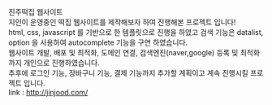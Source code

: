 진주떡집 웹사이트<br>
지인이 운영중인 떡집 웹사이트를 제작해보자 하여 진행해본 프로젝트 입니다!<br>
html, css, javascript 를 기반으로 한 템플릿으로 진행을 하였고 검색 기능은 datalist, option 을 사용하여 autocomplete 기능을 구연 하였습니다.<br>
웹사이트 개발, 배포 및 최적화, 도메인 연결, 검색엔진(naver,google) 등록 및 최적화까지 개인으로 진행하였습니다.<br>
추후에 로그인 기능, 장바구니 기능, 결제 기능까지 추가할 계획이고 계속 진행시킬 프로젝트 입니다.<br>
link : http://jinjood.com/
